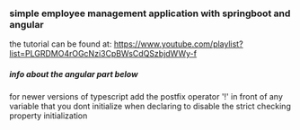 ### simple employee management application with springboot and angular

the tutorial can be found at: <https://www.youtube.com/playlist?list=PLGRDMO4rOGcNzi3CpBWsCdQSzbjdWWy-f>

##### info about the angular part below

for newer versions of typescript add the postfix operator '!' in front of any variable that you dont initialize when declaring to disable the strict checking property initialization
